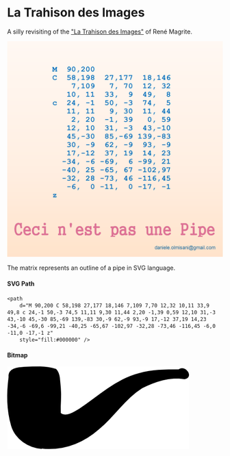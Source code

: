 La Trahison des Images
=========================

A silly revisiting of the ["La Trahison des Images"](http://en.wikipedia.org/wiki/The_Treachery_of_Images) of René Magrite.

![La Trahison des Images](la_trahison_des_images.png)

The matrix represents an outline of a pipe in SVG language.

#### SVG Path

```
<path
    d="M 90,200 C 58,198 27,177 18,146 7,109 7,70 12,32 10,11 33,9 49,8 c 24,-1 50,-3 74,5 11,11 9,30 11,44 2,20 -1,39 0,59 12,10 31,-3 43,-10 45,-30 85,-69 139,-83 30,-9 62,-9 93,-9 17,-12 37,19 14,23 -34,-6 -69,6 -99,21 -40,25 -65,67 -102,97 -32,28 -73,46 -116,45 -6,0 -11,0 -17,-1 z"
    style="fill:#000000" />
 ```

#### Bitmap

![Pipe Outline](pipe-outline.png)
